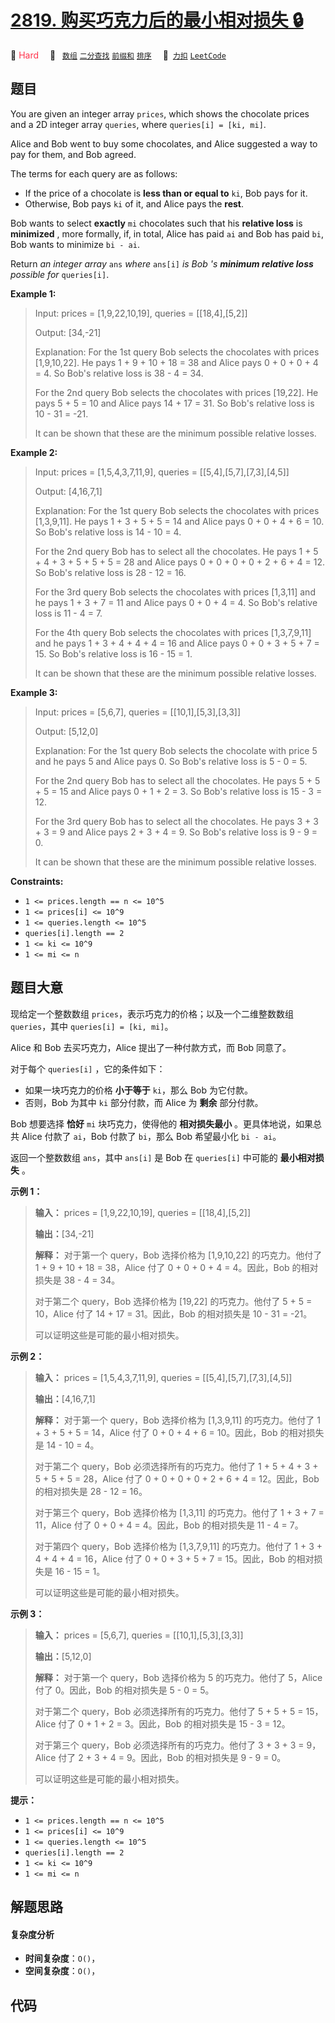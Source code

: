 # [2819. 购买巧克力后的最小相对损失 🔒](https://2xiao.github.io/leetcode-js/problem/2819.html)

🔴 <font color=#ff334b>Hard</font>&emsp; 🔖&ensp; [`数组`](/tag/array.md) [`二分查找`](/tag/binary-search.md) [`前缀和`](/tag/prefix-sum.md) [`排序`](/tag/sorting.md)&emsp; 🔗&ensp;[`力扣`](https://leetcode.cn/problems/minimum-relative-loss-after-buying-chocolates) [`LeetCode`](https://leetcode.com/problems/minimum-relative-loss-after-buying-chocolates)

## 题目

You are given an integer array `prices`, which shows the chocolate prices and
a 2D integer array `queries`, where `queries[i] = [ki, mi]`.

Alice and Bob went to buy some chocolates, and Alice suggested a way to pay
for them, and Bob agreed.

The terms for each query are as follows:

  * If the price of a chocolate is **less than or equal to** `ki`, Bob pays for it.
  * Otherwise, Bob pays `ki` of it, and Alice pays the **rest**.

Bob wants to select **exactly** `mi` chocolates such that his **relative
loss** is **minimized** , more formally, if, in total, Alice has paid `ai` and
Bob has paid `bi`, Bob wants to minimize `bi - ai`.

Return _an integer array_ `ans` _where_ `ans[i]` _is Bob 's **minimum relative
loss** possible for_ `queries[i]`.



**Example 1:**

> Input: prices = [1,9,22,10,19], queries = [[18,4],[5,2]]
> 
> Output: [34,-21]
> 
> Explanation: For the 1st query Bob selects the chocolates with prices [1,9,10,22]. He pays 1 + 9 + 10 + 18 = 38 and Alice pays 0 + 0 + 0 + 4 = 4. So Bob's relative loss is 38 - 4 = 34.
> 
> For the 2nd query Bob selects the chocolates with prices [19,22]. He pays 5 + 5 = 10 and Alice pays 14 + 17 = 31. So Bob's relative loss is 10 - 31 = -21.
> 
> It can be shown that these are the minimum possible relative losses.

**Example 2:**

> Input: prices = [1,5,4,3,7,11,9], queries = [[5,4],[5,7],[7,3],[4,5]]
> 
> Output: [4,16,7,1]
> 
> Explanation: For the 1st query Bob selects the chocolates with prices [1,3,9,11]. He pays 1 + 3 + 5 + 5 = 14 and Alice pays 0 + 0 + 4 + 6 = 10. So Bob's relative loss is 14 - 10 = 4.
> 
> For the 2nd query Bob has to select all the chocolates. He pays 1 + 5 + 4 + 3 + 5 + 5 + 5 = 28 and Alice pays 0 + 0 + 0 + 0 + 2 + 6 + 4 = 12. So Bob's relative loss is 28 - 12 = 16.
> 
> For the 3rd query Bob selects the chocolates with prices [1,3,11] and he pays 1 + 3 + 7 = 11 and Alice pays 0 + 0 + 4 = 4. So Bob's relative loss is 11 - 4 = 7.
> 
> For the 4th query Bob selects the chocolates with prices [1,3,7,9,11] and he pays 1 + 3 + 4 + 4 + 4 = 16 and Alice pays 0 + 0 + 3 + 5 + 7 = 15. So Bob's relative loss is 16 - 15 = 1.
> 
> It can be shown that these are the minimum possible relative losses.

**Example 3:**

> Input: prices = [5,6,7], queries = [[10,1],[5,3],[3,3]]
> 
> Output: [5,12,0]
> 
> Explanation: For the 1st query Bob selects the chocolate with price 5 and he pays 5 and Alice pays 0. So Bob's relative loss is 5 - 0 = 5.
> 
> For the 2nd query Bob has to select all the chocolates. He pays 5 + 5 + 5 = 15 and Alice pays 0 + 1 + 2 = 3. So Bob's relative loss is 15 - 3 = 12.
> 
> For the 3rd query Bob has to select all the chocolates. He pays 3 + 3 + 3 = 9 and Alice pays 2 + 3 + 4 = 9. So Bob's relative loss is 9 - 9 = 0.
> 
> It can be shown that these are the minimum possible relative losses.

**Constraints:**

  * `1 <= prices.length == n <= 10^5`
  * `1 <= prices[i] <= 10^9`
  * `1 <= queries.length <= 10^5`
  * `queries[i].length == 2`
  * `1 <= ki <= 10^9`
  * `1 <= mi <= n`


## 题目大意

现给定一个整数数组 `prices`，表示巧克力的价格；以及一个二维整数数组 `queries`，其中 `queries[i] = [ki, mi]`。

Alice 和 Bob 去买巧克力，Alice 提出了一种付款方式，而 Bob 同意了。

对于每个 `queries[i]` ，它的条件如下：

  * 如果一块巧克力的价格 **小于等于** `ki`，那么 Bob 为它付款。
  * 否则，Bob 为其中 `ki` 部分付款，而 Alice 为 **剩余** 部分付款。

Bob 想要选择 **恰好** `mi` 块巧克力，使得他的 **相对损失最小** 。更具体地说，如果总共 Alice 付款了 `ai`，Bob 付款了
`bi`，那么 Bob 希望最小化 `bi - ai`。

返回一个整数数组 `ans`，其中 `ans[i]` 是 Bob 在 `queries[i]` 中可能的 **最小相对损失** 。



**示例 1：**

> 
> 
> 
> 
> 
> **输入：** prices = [1,9,22,10,19], queries = [[18,4],[5,2]]
> 
> **输出：**[34,-21]
> 
> **解释：** 对于第一个 query，Bob 选择价格为 [1,9,10,22] 的巧克力。他付了 1 + 9 + 10 + 18 = 38，Alice 付了 0 + 0 + 0 + 4 = 4。因此，Bob 的相对损失是 38 - 4 = 34。
> 
> 对于第二个 query，Bob 选择价格为 [19,22] 的巧克力。他付了 5 + 5 = 10，Alice 付了 14 + 17 = 31。因此，Bob 的相对损失是 10 - 31 = -21。
> 
> 可以证明这些是可能的最小相对损失。

**示例 2：**

> 
> 
> 
> 
> 
> **输入：** prices = [1,5,4,3,7,11,9], queries = [[5,4],[5,7],[7,3],[4,5]]
> 
> **输出：**[4,16,7,1]
> 
> **解释：** 对于第一个 query，Bob 选择价格为 [1,3,9,11] 的巧克力。他付了 1 + 3 + 5 + 5 = 14，Alice 付了 0 + 0 + 4 + 6 = 10。因此，Bob 的相对损失是 14 - 10 = 4。
> 
> 对于第二个 query，Bob 必须选择所有的巧克力。他付了 1 + 5 + 4 + 3 + 5 + 5 + 5 = 28，Alice 付了 0 + 0 + 0 + 0 + 2 + 6 + 4 = 12。因此，Bob 的相对损失是 28 - 12 = 16。
> 
> 对于第三个 query，Bob 选择价格为 [1,3,11] 的巧克力。他付了 1 + 3 + 7 = 11，Alice 付了 0 + 0 + 4 = 4。因此，Bob 的相对损失是 11 - 4 = 7。
> 
> 对于第四个 query，Bob 选择价格为 [1,3,7,9,11] 的巧克力。他付了 1 + 3 + 4 + 4 + 4 = 16，Alice 付了 0 + 0 + 3 + 5 + 7 = 15。因此，Bob 的相对损失是 16 - 15 = 1。
> 
> 可以证明这些是可能的最小相对损失。
> 
> 

**示例 3：**

> 
> 
> 
> 
> 
> **输入：** prices = [5,6,7], queries = [[10,1],[5,3],[3,3]]
> 
> **输出：**[5,12,0]
> 
> **解释：** 对于第一个 query，Bob 选择价格为 5 的巧克力。他付了 5，Alice 付了 0。因此，Bob 的相对损失是 5 - 0 = 5。
> 
> 对于第二个 query，Bob 必须选择所有的巧克力。他付了 5 + 5 + 5 = 15，Alice 付了 0 + 1 + 2 = 3。因此，Bob 的相对损失是 15 - 3 = 12。
> 
> 对于第三个 query，Bob 必须选择所有的巧克力。他付了 3 + 3 + 3 = 9，Alice 付了 2 + 3 + 4 = 9。因此，Bob 的相对损失是 9 - 9 = 0。
> 
> 可以证明这些是可能的最小相对损失。
> 
> 



**提示：**

  * `1 <= prices.length == n <= 10^5`
  * `1 <= prices[i] <= 10^9`
  * `1 <= queries.length <= 10^5`
  * `queries[i].length == 2`
  * `1 <= ki <= 10^9`
  * `1 <= mi <= n`


## 解题思路

#### 复杂度分析

- **时间复杂度**：`O()`，
- **空间复杂度**：`O()`，

## 代码

```javascript

```